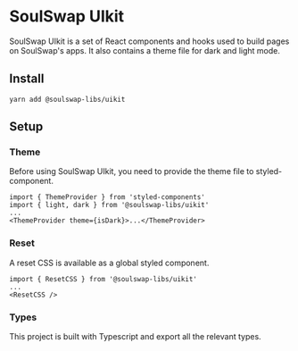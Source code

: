 # SoulSwap UIkit

SoulSwap UIkit is a set of React components and hooks used to build pages on SoulSwap's apps. It also contains a theme file for dark and light mode.

## Install

`yarn add @soulswap-libs/uikit`

## Setup

### Theme

Before using SoulSwap UIkit, you need to provide the theme file to styled-component.

```
import { ThemeProvider } from 'styled-components'
import { light, dark } from '@soulswap-libs/uikit'
...
<ThemeProvider theme={isDark}>...</ThemeProvider>
```

### Reset

A reset CSS is available as a global styled component.

```
import { ResetCSS } from '@soulswap-libs/uikit'
...
<ResetCSS />
```

### Types

This project is built with Typescript and export all the relevant types.
